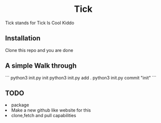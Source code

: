 <h1 align="center">Tick</h1>
<p>Tick stands for Tick Is Cool Kiddo

<h2> Installation</h2>
<p>Clone this repo and you are done</p>
<h2>A simple Walk through</h2>
```
python3 init.py init  
python3 init.py add . 
python3 init.py commit "init" 
```
<h2>TODO</h2>
<li>package</li>
<li>Make a new github like website for this </li>
<li>clone,fetch and pull capabilities</li>
